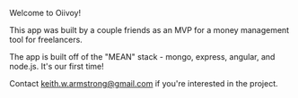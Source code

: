 Welcome to Oiivoy! 

This app was built by a couple friends as an MVP for a money management tool for freelancers.

The app is built off of the "MEAN" stack - mongo, express, angular, and node.js. It's our first time!

Contact keith.w.armstrong@gmail.com if you're interested in the project.
